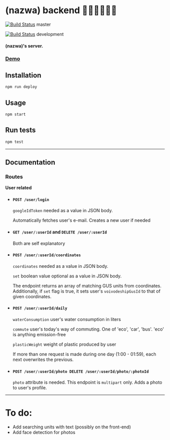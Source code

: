 # (nazwa) backend 🎉🎉🎉🎉🎉🎉

[![Build Status](https://travis-ci.com/anteeek/hackheroes_temp_server.svg?token=FMjKkwfuVYj8mskr7sDm&branch=master)](https://travis-ci.com/anteeek/hackheroes_temp_server) master

[![Build Status](https://travis-ci.com/anteeek/hackheroes_temp_server.svg?token=FMjKkwfuVYj8mskr7sDm&branch=development)](https://travis-ci.com/anteeek/hackheroes_temp_server) development


#### (nazwa)'s server. 

###  [Demo](https://hackheroesserver.antek.now.sh/)

## Installation

```sh
npm run deploy
```

## Usage

```sh
npm start
```

## Run tests

```sh
npm test
```

***
## Documentation 

### Routes

  **User related**
  
   * #### `POST /user/login`
  
      `googleIdToken` needed as a value in JSON body. 
      
      Automatically fetches user's e-mail. Creates a new user if needed
   
   * #### `GET /user/:userId` and `DELETE /user/:userId`
   
        Both are self explanatory
   * #### `POST /user/:userId/coordinates`
   
        `coordinates` needed as a value in JSON body.
        
        `set` boolean value optional as a  value in JSON body. 
        
        The endpoint returns an array of matching GUS units from coordinates. 
        Additionally, if `set` flag is true, it sets user's `voivodeshipGusId` to that of given coordinates.
        
   * #### `POST /user/:userId/daily`
   
        `waterConsumption` user's water consumption in liters
        
        `commute` user's today's way of commuting. One of 'eco', 'car', 'bus'. 'eco' is anything emission-free
        
        `plasticWeight` weight of plastic produced by user
        
        If more than one request is made during one day (1:00 - 01:59), each next overwrites the previous.

   * #### `POST /user/:userId/photo DELETE /user/:userId/photo/:photoId`
   
        `photo` attribute is needed. This endpoint is  `multipart` only.
        Adds a photo to user's profile. 
     
     
***

# To do:
 * Add searching units with text (possibly on the front-end)
 * Add face detection for photos
